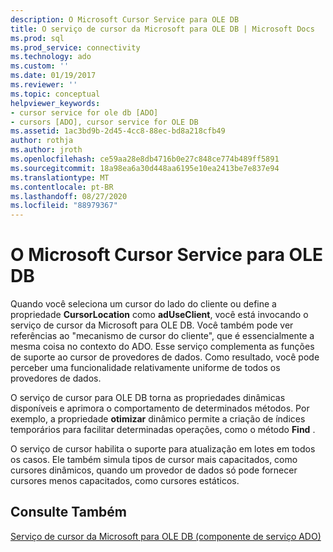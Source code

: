 ```yaml
---
description: O Microsoft Cursor Service para OLE DB
title: O serviço de cursor da Microsoft para OLE DB | Microsoft Docs
ms.prod: sql
ms.prod_service: connectivity
ms.technology: ado
ms.custom: ''
ms.date: 01/19/2017
ms.reviewer: ''
ms.topic: conceptual
helpviewer_keywords:
- cursor service for ole db [ADO]
- cursors [ADO], cursor service for OLE DB
ms.assetid: 1ac3bd9b-2d45-4cc8-88ec-bd8a218cfb49
author: rothja
ms.author: jroth
ms.openlocfilehash: ce59aa28e8db4716b0e27c848ce774b489ff5891
ms.sourcegitcommit: 18a98ea6a30d448aa6195e10ea2413be7e837e94
ms.translationtype: MT
ms.contentlocale: pt-BR
ms.lasthandoff: 08/27/2020
ms.locfileid: "88979367"
---
```

# <a name="the-microsoft-cursor-service-for-ole-db"></a>O Microsoft Cursor Service para OLE DB
Quando você seleciona um cursor do lado do cliente ou define a propriedade **CursorLocation** como **adUseClient**, você está invocando o serviço de cursor da Microsoft para OLE DB. Você também pode ver referências ao "mecanismo de cursor do cliente", que é essencialmente a mesma coisa no contexto do ADO. Esse serviço complementa as funções de suporte ao cursor de provedores de dados. Como resultado, você pode perceber uma funcionalidade relativamente uniforme de todos os provedores de dados.  
  
 O serviço de cursor para OLE DB torna as propriedades dinâmicas disponíveis e aprimora o comportamento de determinados métodos. Por exemplo, a propriedade **otimizar** dinâmico permite a criação de índices temporários para facilitar determinadas operações, como o método **Find** .  
  
 O serviço de cursor habilita o suporte para atualização em lotes em todos os casos. Ele também simula tipos de cursor mais capacitados, como cursores dinâmicos, quando um provedor de dados só pode fornecer cursores menos capacitados, como cursores estáticos.  
  
## <a name="see-also"></a>Consulte Também  
 [Serviço de cursor da Microsoft para OLE DB (componente de serviço ADO)](../../../ado/guide/appendixes/microsoft-cursor-service-for-ole-db-ado-service-component.md)
